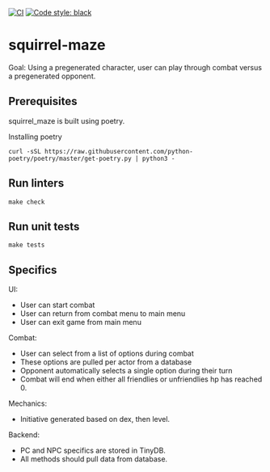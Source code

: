 [![CI](https://github.com/princeodd47/squirrel-maze/actions/workflows/ci.yml/badge.svg?branch=master)](https://github.com/princeodd47/squirrel-maze/actions/workflows/ci.yml)
[![Code style: black](https://img.shields/io/badge/code%20style-black-000000.svg)](https://github.com/psf/black)

# squirrel-maze
Goal: Using a pregenerated character, user can play through combat versus a pregenerated opponent.

## Prerequisites
squirrel_maze is built using poetry.

Installing poetry
```
curl -sSL https://raw.githubusercontent.com/python-poetry/poetry/master/get-poetry.py | python3 -
```

## Run linters
```
make check
```

## Run unit tests
```
make tests
```

## Specifics
UI:
* User can start combat
* User can return from combat menu to main menu
* User can exit game from main menu

Combat:
* User can select from a list of options during combat
* These options are pulled per actor from a database
* Opponent automatically selects a single option during their turn
* Combat will end when either all friendlies or unfriendlies hp has reached 0.

Mechanics:
* Initiative generated based on dex, then level.

Backend:
* PC and NPC specifics are stored in TinyDB.
* All methods should pull data from database.

